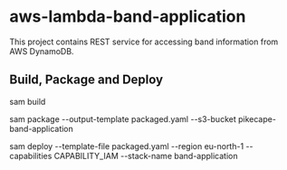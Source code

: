# aws-lambda-band-application

This project contains REST service for accessing band information from AWS DynamoDB.

## Build, Package and Deploy

sam build

sam package --output-template packaged.yaml --s3-bucket pikecape-band-application

sam deploy --template-file packaged.yaml --region eu-north-1 --capabilities CAPABILITY_IAM --stack-name band-application